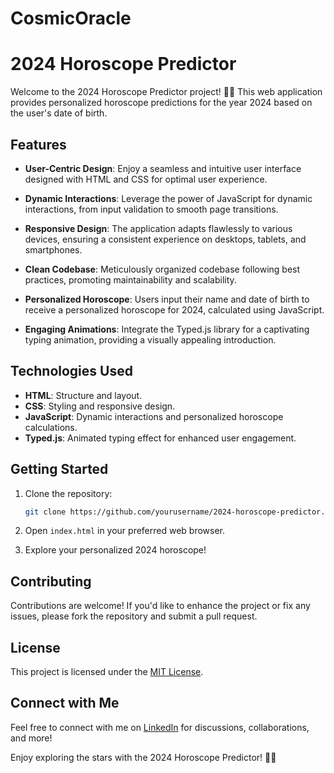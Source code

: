 # CosmicOracle

# 2024 Horoscope Predictor

Welcome to the 2024 Horoscope Predictor project! 🌌✨ This web application provides personalized horoscope predictions for the year 2024 based on the user's date of birth.

## Features

- **User-Centric Design**: Enjoy a seamless and intuitive user interface designed with HTML and CSS for optimal user experience.

- **Dynamic Interactions**: Leverage the power of JavaScript for dynamic interactions, from input validation to smooth page transitions.

- **Responsive Design**: The application adapts flawlessly to various devices, ensuring a consistent experience on desktops, tablets, and smartphones.

- **Clean Codebase**: Meticulously organized codebase following best practices, promoting maintainability and scalability.

- **Personalized Horoscope**: Users input their name and date of birth to receive a personalized horoscope for 2024, calculated using JavaScript.

- **Engaging Animations**: Integrate the Typed.js library for a captivating typing animation, providing a visually appealing introduction.

## Technologies Used

- **HTML**: Structure and layout.
- **CSS**: Styling and responsive design.
- **JavaScript**: Dynamic interactions and personalized horoscope calculations.
- **Typed.js**: Animated typing effect for enhanced user engagement.

## Getting Started

1. Clone the repository:

    ```bash
    git clone https://github.com/yourusername/2024-horoscope-predictor.git
    ```

2. Open `index.html` in your preferred web browser.

3. Explore your personalized 2024 horoscope!

## Contributing

Contributions are welcome! If you'd like to enhance the project or fix any issues, please fork the repository and submit a pull request.

## License

This project is licensed under the [MIT License](LICENSE).

## Connect with Me

Feel free to connect with me on [LinkedIn](your-linkedin-profile) for discussions, collaborations, and more!

Enjoy exploring the stars with the 2024 Horoscope Predictor! 🚀🌟

